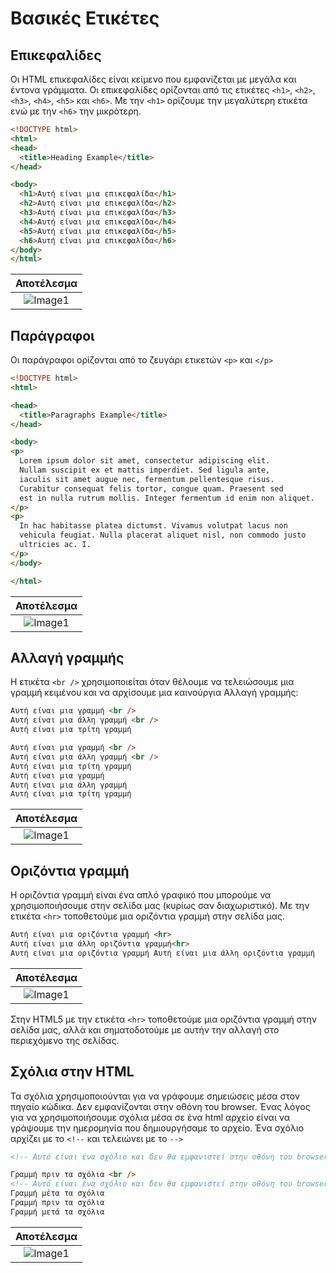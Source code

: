 # Βασικές Ετικέτες

## Επικεφαλίδες
Οι HTML επικεφαλίδες είναι κείμενο που εμφανίζεται με μεγάλα και έντονα γράμματα. Οι επικεφαλίδες ορίζονται από τις ετικέτες `<h1>`, `<h2>`, `<h3>`, `<h4>`, `<h5>` και `<h6>`. Με την `<h1>` ορίζουμε την μεγαλύτερη ετικέτα ενώ με την `<h6>` την μικρότερη.

```html
<!DOCTYPE html>
<html>
<head>
  <title>Heading Example</title>
</head>

<body>
  <h1>Αυτή είναι μια επικεφαλίδα</h1>
  <h2>Αυτή είναι μια επικεφαλίδα</h2>
  <h3>Αυτή είναι μια επικεφαλίδα</h3>
  <h4>Αυτή είναι μια επικεφαλίδα</h4>
  <h5>Αυτή είναι μια επικεφαλίδα</h5>
  <h6>Αυτή είναι μια επικεφαλίδα</h6>
</body>
</html>
```


|Αποτέλεσμα|
:-------------------------:|
![Image1](https://ucfc726e062b4890320026e369a0.previews.dropboxusercontent.com/p/thumb/AA2L85R8UvSAO4n2HTGcFWSruoVKADy9KygwEl5WBebDxmDOqzxY_0X8Pcg-izb93hW-M-uJylcwxhjn9Dk5BIl7CF4TlSP3LJ7wbBMCnpTPXpVCHrYC5N-0jQ7usliTCyKGXEhLnDeki7Rqch5v5RdYJ1tBFCZUQ4AluPxE2j4HY1If20ZSJbrimU4VAHsW_UFKK-mLd0cvMUSRYfa_HhNFIiVpTfbXHAUuvcLREGdpa1J0H4VKI_TlZ9dwJAEbM1DWXNMFB8YDruJsro1IOdEYPYMlq1wg6ZsI2Olqh7sfiJkAqE2ToYfEccjvkHcJtsTPXEY26pA2glZXdzg0ZzRFqhWN6VA59VA6itMEoOiyHA/p.png?fv_content=true&size_mode=5)|


## Παράγραφοι
Οι παράγραφοι ορίζονται από το ζευγάρι ετικετών `<p>` και `</p>`

```html
<!DOCTYPE html>
<html>

<head>
  <title>Paragraphs Example</title>
</head>

<body>
<p>
  Lorem ipsum dolor sit amet, consectetur adipiscing elit. 
  Nullam suscipit ex et mattis imperdiet. Sed ligula ante, 
  iaculis sit amet augue nec, fermentum pellentesque risus. 
  Curabitur consequat felis tortor, congue quam. Praesent sed 
  est in nulla rutrum mollis. Integer fermentum id enim non aliquet.
</p>
<p>
  In hac habitasse platea dictumst. Vivamus volutpat lacus non 
  vehicula feugiat. Nulla placerat aliquet nisl, non commodo justo 
  ultricies ac. I.
</p>
</body>

</html>
```


|Αποτέλεσμα|
:-------------------------:|
![Image1](https://ucee59f0a977f76656cb2a9ae1b8.previews.dropboxusercontent.com/p/thumb/AA3rgWQNbBculvsENgTanriyAoLP_70-fUU0NbgOaD83VL9R5rsDwGpUfEb6dU0gkYHEVgLsMZ3RUsvKGem9uBGeme0inXrxJAOUS2eF1Rmu4U2MrZ1O7RuXovGLZvqLvBM9ND5sCMrh0oqaNED8SehKcbeg9QNUTp3jG4EaTtu4uf6ZZhH9sHyIrpxEzoaGUg7PJ3SfSoMvWznw3r8N9kuhyha-rJZToi84q_aHtFGqYAjyFT-K3ane2oqERKR0Kb35i-BvdOY6PiqrceVZ1Da-VZtGxghZ0t-yioz86U6A80HSUR32MWOAmQfJ2D4g7yEB2tpUbG1i-57xeLjiljIZTllTkOG6HCGSBq6mgV32Fg/p.png?fv_content=true&size_mode=5)|


## Αλλαγή γραμμής
Η ετικέτα `<br />` χρησιμοποιείται όταν θέλουμε να τελειώσουμε μια γραμμή κειμένου και να αρχίσουμε μια καινούργια Αλλαγή γραμμής:

```html
Αυτή είναι μια γραμμή <br />
Αυτή είναι μια άλλη γραμμή <br />
Αυτή είναι μια τρίτη γραμμή
```


```html
Αυτή είναι μια γραμμή <br />
Αυτή είναι μια άλλη γραμμή <br />
Αυτή είναι μια τρίτη γραμμή
Αυτή είναι μια γραμμή
Αυτή είναι μια άλλη γραμμή
Αυτή είναι μια τρίτη γραμμή
```                 

|Αποτέλεσμα|
:-------------------------:|
![Image1](https://ucb26e297c61dce950ff55174e00.previews.dropboxusercontent.com/p/thumb/AA3Io0pVp5VbpP1kp4DWxYswpkgKeNRNywL1c57bIokMlvFgiYTgPDzjAnil6j0HMSWSPe3GjU2M_nAxsaWP6d2dIIOvezS5TVFax_-Ocld8-kqKHIoMuNH8s-EiUnMC3IypLcmJtIKuOeu-kmiNvn7qV5hpkhjOkPQxGBTgtUZD76PiUikeeWU3bR5P4n1GPE9eOCQh5YZEauVSNkqLU-uOfBdzF9CGnkSaMvQbraVktX_LD7qqSKt-s6eMEjVuos14K2IFiOBr6DgPNybj3ohItn8WLa06YZWccU-DDKwnnMeW2uTfz7dl6Ig1BJ5nC71cpa1Nt02WpKCYZSlckaJsJ-hkwY3Nr5FLl4Gfi7sYKQ/p.png?fv_content=true&size_mode=5)|



## Οριζόντια γραμμή
Η οριζόντια γραμμή είναι ένα απλό γραφικό που μπορούμε να χρησιμοποιήσουμε στην σελίδα μας (κυρίως σαν διαχωριστικό). Με την ετικέτα `<hr>` τοποθετούμε μια οριζόντια γραμμή στην σελίδα μας.

```html
Αυτή είναι μια οριζόντια γραμμή <hr>
Αυτή είναι μια άλλη οριζόντια γραμμή<hr>
Αυτή είναι μια οριζόντια γραμμή Αυτή είναι μια άλλη οριζόντια γραμμή
```                  


|Αποτέλεσμα|
:-------------------------:|
![Image1](https://uce5270efe676306e96d53bbfcea.previews.dropboxusercontent.com/p/thumb/AA2QgnIrESzUBKeqJOZ-cp7tIKpdpVbWIij3PVRkNKP8czE75izgQtzm0UmjCh38dFUPs_32lXP9CXl5_Bxf4cx6ihhkGfjIsBf8shNnNTQnNUcI90M7H_oXKgHTlUk_MqOC-Y5hZjxk0sa3aSajOOLgLJTSSJU3c00r59r6RyNxm7frnM4CUeLtBqZ0NVKWWwVxLtn8SjX3mVMZCcevu6i8WrSHKLj2Ed7VO7AkkkjEMMtgrDkXLVQJ9ZoEPm8v22EMssnnDD9b6qB6PbGZr5541hYU169Av6W-YlC-cBeTe5KTe8nuloEzrciV3C6yWlkPwmIzZcxqcb5EJpmhzM8BfKxbPGtfGPoJKO3g7ZtEhw/p.png?fv_content=true&size_mode=5)|


Στην HTML5 με την ετικέτα `<hr>` τοποθετούμε μια οριζόντια γραμμή στην σελίδα μας, αλλά και σηματοδοτούμε με αυτήν την αλλαγή στο περιεχόμενο της σελίδας.


## Σχόλια στην HTML
Τα σχόλια χρησιμοποιούνται για να γράφουμε σημειώσεις μέσα στον πηγαίο κώδικα. Δεν εμφανίζονται στην οθόνη του browser. Ένας λόγος για να χρησιμοποιήσουμε σχόλια μέσα σε ένα html αρχείο είναι να γράψουμε την ημερομηνία που δημιουργήσαμε το αρχείο. Ένα σχόλιο αρχίζει με το `<!--` και τελειώνει με το `-->` 

```html
<!-- Αυτό είναι ένα σχόλιο και δεν θα εμφανιστεί στην οθόνη του browser -->
```

```html
Γραμμή πριν τα σχόλια <br />
<!-- Αυτό είναι ένα σχόλιο και δεν θα εμφανιστεί στην οθόνη του browser -->
Γραμμή μέτα τα σχόλια
Γραμμή πριν τα σχόλια
Γραμμή μετά τα σχόλια
```                  

|Αποτέλεσμα|
:-------------------------:|
![Image1](https://uc5fe58920dc1770066402f348d3.previews.dropboxusercontent.com/p/thumb/AA39XJDgC_JAYlmsgLef-7s0jtQqPDqNjtaU_dGT_yRn6roiKMO8nLQltG4s1fLGvixFruYH9Avv1SvZvvFs6VwM4lAW0dJVxQKp33vxTur6JAhhgISxmKhP1Aj1EpvnsT0K1Wtpd8JEER9IecJho4DCfuTA1doGmLUkfQRC82EkM206eDw67BdmNO-zAhiUvmjyqSEqn0RSkNlw1tvxbGZMTttitDwFYiEaDhxz1utktkgVELZXA8RLqnwdJaqvAqysUrWazogtBawR7OWUZAuftTYmsYGtX4nWTL8mk-pycRdsDm7VlNlKcBC1qT6CGKUChJr1gajBBQCeu63Kvkb760kaQ5PcQgcpSsx6cmCO3Q/p.png?fv_content=true&size_mode=5)|



